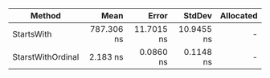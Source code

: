 ﻿
|            Method |       Mean |      Error |     StdDev | Allocated |
|------------------ |-----------:|-----------:|-----------:|----------:|
|        StartsWith | 787.306 ns | 11.7015 ns | 10.9455 ns |         - |
| StarstWithOrdinal |   2.183 ns |  0.0860 ns |  0.1148 ns |         - |